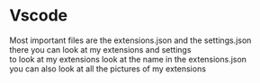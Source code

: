 # Vscode
Most important files are the extensions.json and the settings.json  
there you can look at my extensions and settings  
to look at my extensions look at the name in the extensions.json  
you can also look at all the pictures of my extensions  
